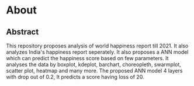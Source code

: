 # About
## Abstract
This repository proposes analysis of world happiness report till 2021. It also analyzes India's happiness report seperately. It also proposes a ANN model which can predict the happiness score based on few parameters. It analyses the data by boxplot, kdeplot, barchart, choreopleth, swarmplot, scatter plot, heatmap and many more. The proposed ANN model 4 layers with drop out of 0.2, It predicts a score having loss of 20.
